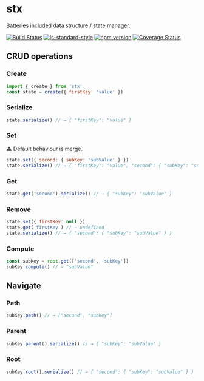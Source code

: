 # stx
Batteries included data structure / state manager.

[![Build Status](https://travis-ci.org/mstdokumaci/stx.svg?branch=master)](https://travis-ci.org/mstdokumaci/stx)
[![js-standard-style](https://img.shields.io/badge/code%20style-standard-brightgreen.svg)](http://standardjs.com/)
[![npm version](https://badge.fury.io/js/stx.svg)](https://badge.fury.io/js/stx)
[![Coverage Status](https://coveralls.io/repos/github/mstdokumaci/stx/badge.svg?branch=master)](https://coveralls.io/github/mstdokumaci/stx?branch=master)

## CRUD operations

### Create

```js
import { create } from 'stx'
const state = create({ firstKey: 'value' })
```

### Serialize

```js
state.serialize() // → { "firstKey": "value" }
```

### Set

⚠ Default behaviour is merge.

```js
state.set({ second: { subKey: 'subValue' } })
state.serialize() // → { "firstKey": "value", "second": { "subKey": "subValue" } }
```

### Get

```js
state.get('second').serialize() // → { "subKey": "subValue" }
```

### Remove

```js
state.set({ firstKey: null })
state.get('firstKey') // → undefined
state.serialize() // → { "second": { "subKey": "subValue" } }
```

### Compute

```js
const subKey = root.get(['second', 'subKey'])
subKey.compute() // → "subValue"
```

## Navigate

### Path

```js
subKey.path() // → ["second", "subKey"]
```

### Parent

```js
subKey.parent().serialize() // → { "subKey": "subValue" }
```

### Root

```js
subKey.root().serialize() // → { "second": { "subKey": "subValue" } }
```

